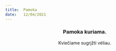 ```yaml
---
title:  Pamoka
date:   12/04/2021
---
```


### <center>Pamoka kuriama.</center>
<center>Kviečiame sugrįžti vėliau.</center>